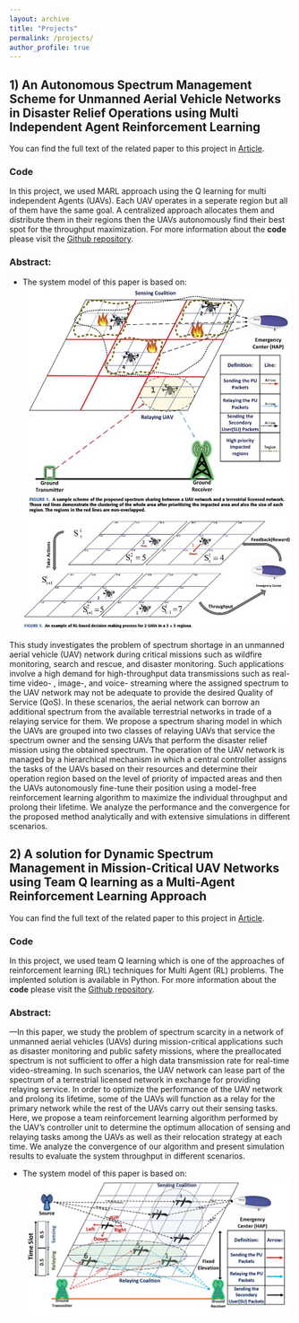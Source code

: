 ```yaml
---
layout: archive
title: "Projects"
permalink: /projects/
author_profile: true
---
```


## 1) An Autonomous Spectrum Management Scheme for Unmanned Aerial Vehicle Networks in Disaster Relief Operations using Multi Independent Agent Reinforcement Learning
You can find the full text of the related paper to this project in [Article](https://ieeexplore.ieee.org/abstract/document/9046033).
### Code
In this project, we used MARL approach using the Q learning for multi independent Agents (UAVs). Each UAV operates in a seperate region but all of them have the same goal. A centralized approach allocates them and distribute them in their regions then the UAVs autonomously find their best spot for the throughput maximization. For more information about the **code** please visit the [Github repository](https://github.com/AlirezaShamsoshoara/Multi-Independent-Agent-Reinforcement-Learning-UAV-Autonomous-Spectrum-QLearning).

### Abstract:

* The system model of this paper is based on:
![Alt text](/images/system_Hybrid.JPG)
![Alt text](/images/system_Hybrid2.JPG)

This study investigates the problem of spectrum shortage in an unmanned aerial vehicle (UAV)
network during critical missions such as wildfire monitoring, search and rescue, and disaster monitoring.
Such applications involve a high demand for high-throughput data transmissions such as real-time video-
, image-, and voice- streaming where the assigned spectrum to the UAV network may not be adequate
to provide the desired Quality of Service (QoS). In these scenarios, the aerial network can borrow an
additional spectrum from the available terrestrial networks in trade of a relaying service for them. We
propose a spectrum sharing model in which the UAVs are grouped into two classes of relaying UAVs that
service the spectrum owner and the sensing UAVs that perform the disaster relief mission using the obtained
spectrum. The operation of the UAV network is managed by a hierarchical mechanism in which a central
controller assigns the tasks of the UAVs based on their resources and determine their operation region based
on the level of priority of impacted areas and then the UAVs autonomously fine-tune their position using
a model-free reinforcement learning algorithm to maximize the individual throughput and prolong their
lifetime. We analyze the performance and the convergence for the proposed method analytically and with
extensive simulations in different scenarios.

## 2) A solution for Dynamic Spectrum Management in Mission-Critical UAV Networks using Team Q learning as a Multi-Agent Reinforcement Learning Approach
You can find the full text of the related paper to this project in [Article](https://ieeexplore.ieee.org/abstract/document/8824917).

### Code
In this project, we used team Q learning which is one of the approaches of reinforcement learning (RL) techniques for Multi Agent (RL) problems. The implented solution is available in Python. For more information about the **code** please visit the [Github repository](https://github.com/AlirezaShamsoshoara/Reinforcement_Learning_Team_Q_learnig_MARL_Multi_Agent_UAV_Spectrum_task).

### Abstract:
—In this paper, we study the problem of spectrum scarcity in a network of unmanned aerial vehicles (UAVs) during mission-critical applications such as disaster monitoring and public safety missions, where the preallocated spectrum is not sufficient to offer a high data transmission rate for real-time video-streaming. In such scenarios, the UAV network can lease part of the spectrum of a terrestrial licensed network in exchange for providing relaying service. In order to optimize the performance of the UAV network and prolong its lifetime, some of the UAVs will function as a relay for the primary network while the rest of the UAVs carry out their sensing tasks. Here, we propose a team reinforcement learning algorithm performed by the UAV’s controller unit to determine the optimum allocation of sensing and relaying tasks among the UAVs as well as their relocation strategy at each time. We analyze the convergence of our algorithm and present simulation results to evaluate the system throughput in different scenarios.

* The system model of this paper is based on:
![Alt text](/images/system_solution_teamqlearning.JPG)

